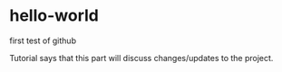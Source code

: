 # hello-world
first test of github

Tutorial says that this part will discuss changes/updates to the project.
